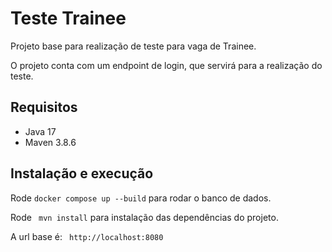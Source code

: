
# Teste Trainee

Projeto base para realização de teste para vaga de Trainee.

O projeto conta com um endpoint de login, que servirá para a realização do teste.

## Requisitos

- Java 17
- Maven 3.8.6

## Instalação e execução

Rode ``` docker compose up --build ``` para rodar o banco de dados.

Rode ```
mvn install``` 
para instalação das dependências do projeto.


A url base é: ``` http://localhost:8080```